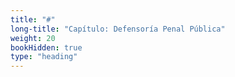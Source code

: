 ```yaml
---
title: "#"
long-title: "Capítulo: Defensoría Penal Pública"
weight: 20
bookHidden: true
type: "heading"
---
```

